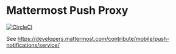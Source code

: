 # Mattermost Push Proxy 

[![CircleCI](https://circleci.com/gh/worldr/push_proxy.svg?style=shield&circle-token=1df0a899be49a355d273dcaf42a90bbf7e2ac990)](https://app.circleci.com/pipelines/github/worldr/push_proxy)

See https://developers.mattermost.com/contribute/mobile/push-notifications/service/
